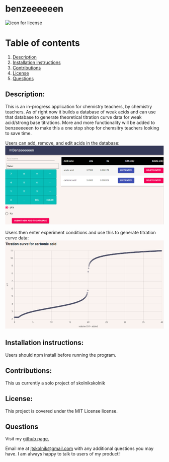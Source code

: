 
# benzeeeeeen

![icon for license](https://camo.githubusercontent.com/3ccf4c50a1576b0dd30b286717451fa56b783512/68747470733a2f2f696d672e736869656c64732e696f2f62616467652f4c6963656e73652d4d49542d79656c6c6f772e737667)

# Table of contents
1. [Description](#Description)
2. [Installation instructions](#Installation-instructions)
3. [Contributions](#Contributions)
4. [License](#License)
5. [Questions](#Questions)

## Description: 
This is an in-progress application for chemistry teachers, by chemistry teachers. As of right now it builds a database of weak acids and can use that database to generate theoretical titration curve data for weak acid/strong base titrations. More and more functionality will be added to benzeeeeeen to make this a one stop shop for chemsitry teachers looking to save time. 

Users can add, remove, and edit acids in the database:
![user entering input](./images/aciddb.PNG)

Users then enter experiment conditions and use this to generate titration curve data:
![user entering input](./images/titrationcurve.PNG)

## Installation instructions: 
Users should npm install before running the program.


## Contributions: 
This us currently a solo project of skolnikskolnik



## License:  
This project is covered under the MIT License license.

## Questions
Visit my <a href='https://www.github.com/skolnikskolnik'>github page.</a> 

Email me at jtskolnik@gmail.com with any additional questions you may have. I am always happy to talk to users of my product!
    